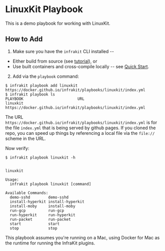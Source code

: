 LinuxKit Playbook
=================

This is a demo playbook for working with LinuxKit.

## How to Add

1. Make sure you have the `infrakit` CLI installed --
  + Either build from source (see [tutorial](../../tutorial.md)), or
  + Use built containers and cross-compile locally -- see [Quick Start](../README.md).

2. Add via the `playbook` command:

```shell
$ infrakit playbook add linuxkit https://docker.github.io/infrakit/playbooks/linuxkit/index.yml
$ infrakit playbook ls
PLAYBOOK                      	URL
linuxkit                      	https://docker.github.io/infrakit/playbooks/linuxkit/index.yml
```

The URL `https://docker.github.io/infrakit/playbooks/linuxkit/index.yml` is for the file `index.yml`
that is being served by github pages.  If you cloned the repo, you can speed up things by referencing
a local file via the `file://` scheme in the URL.

Now verify:
```shell
$ infrakit playbook linuxkit -h


linuxkit

Usage:
  infrakit playbook linuxkit [command]

Available Commands:
  demo-sshd        demo-sshd
  install-hyperkit install-hyperkit
  install-moby     install-moby
  run-gcp          run-gcp
  run-hyperkit     run-hyperkit
  run-packet       run-packet
  start            start
  stop             stop
```

This playbook assumes you're running on a Mac, using Docker for Mac as the runtime for running the InfraKit plugins.